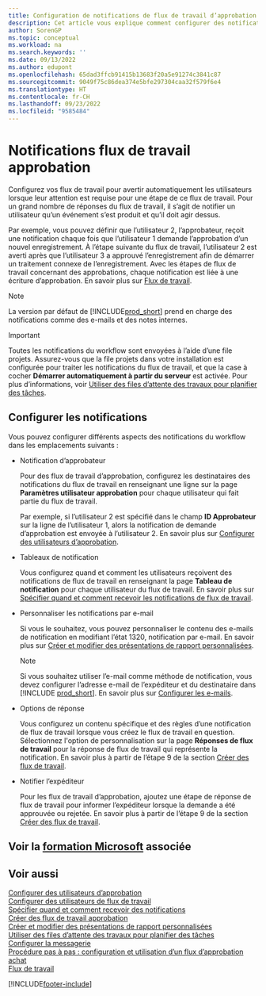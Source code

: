 ```yaml
---
title: Configuration de notifications de flux de travail d’approbation
description: Cet article vous explique comment configurer des notifications de flux de travail pour alerter un utilisateur qu’un événement s’est produit auquel il doit réagir ; une réponse de flux de travail est requise.
author: SorenGP
ms.topic: conceptual
ms.workload: na
ms.search.keywords: ''
ms.date: 09/13/2022
ms.author: edupont
ms.openlocfilehash: 65dad3ffcb91415b13683f20a5e91274c3841c87
ms.sourcegitcommit: 9049f75c86dea374e5bfe297304caa32f579f6e4
ms.translationtype: HT
ms.contentlocale: fr-CH
ms.lasthandoff: 09/23/2022
ms.locfileid: "9585484"
---
```

# <a name="approval-workflow-notifications"></a><a name="approval-workflow-notifications"></a>Notifications flux de travail approbation

Configurez vos flux de travail pour avertir automatiquement les utilisateurs lorsque leur attention est requise pour une étape de ce flux de travail. Pour un grand nombre de réponses du flux de travail, il s’agit de notifier un utilisateur qu’un événement s’est produit et qu’il doit agir dessus.

Par exemple, vous pouvez définir que l’utilisateur 2, l’approbateur, reçoit une notification chaque fois que l’utilisateur 1 demande l’approbation d’un nouvel enregistrement. À l’étape suivante du flux de travail, l’utilisateur 2 est averti après que l’utilisateur 3 a approuvé l’enregistrement afin de démarrer un traitement connexe de l’enregistrement. Avec les étapes de flux de travail concernant des approbations, chaque notification est liée à une écriture d’approbation. En savoir plus sur [Flux de travail](across-workflow.md).  

> [!NOTE]  
> La version par défaut de [!INCLUDE[prod_short](includes/prod_short.md)] prend en charge des notifications comme des e-mails et des notes internes.  

> [!IMPORTANT]  
> Toutes les notifications du workflow sont envoyées à l’aide d’une file projets. Assurez-vous que la file projets dans votre installation est configurée pour traiter les notifications du flux de travail, et que la case à cocher **Démarrer automatiquement à partir du serveur** est activée. Pour plus d’informations, voir [Utiliser des files d’attente des travaux pour planifier des tâches](admin-job-queues-schedule-tasks.md).

## <a name="set-up-notifications"></a><a name="set-up-notifications"></a>Configurer les notifications

Vous pouvez configurer différents aspects des notifications du workflow dans les emplacements suivants :  

* Notification d’approbateur

  Pour des flux de travail d’approbation, configurez les destinataires des notifications du flux de travail en renseignant une ligne sur la page **Paramètres utilisateur approbation** pour chaque utilisateur qui fait partie du flux de travail.  

  Par exemple, si l’utilisateur 2 est spécifié dans le champ **ID Approbateur** sur la ligne de l’utilisateur 1, alors la notification de demande d’approbation est envoyée à l’utilisateur 2. En savoir plus sur [Configurer des utilisateurs d’approbation](across-how-to-set-up-approval-users.md). 
  
* Tableaux de notification

  Vous configurez quand et comment les utilisateurs reçoivent des notifications de flux de travail en renseignant la page **Tableau de notification** pour chaque utilisateur du flux de travail. En savoir plus sur [Spécifier quand et comment recevoir les notifications de flux de travail](across-how-to-specify-when-and-how-to-receive-notifications.md). 
  
* Personnaliser les notifications par e-mail

  Si vous le souhaitez, vous pouvez personnaliser le contenu des e-mails de notification en modifiant l’état 1320, notification par e-mail. En savoir plus sur [Créer et modifier des présentations de rapport personnalisées](ui-how-create-custom-report-layout.md).  

  > [!NOTE]
  > Si vous souhaitez utiliser l’e-mail comme méthode de notification, vous devez configurer l’adresse e-mail de l’expéditeur et du destinataire dans [!INCLUDE [prod_short](includes/prod_short.md)]. En savoir plus sur [Configurer les e-mails](admin-how-setup-email.md).
  
* Options de réponse

  Vous configurez un contenu spécifique et des règles d’une notification de flux de travail lorsque vous créez le flux de travail en question. Sélectionnez l'option de personnalisation sur la page **Réponses de flux de travail** pour la réponse de flux de travail qui représente la notification. En savoir plus à partir de l’étape 9 de la section [Créer des flux de travail](across-how-to-create-workflows.md#to-create-a-workflow). 
  
* Notifier l’expéditeur

  Pour les flux de travail d’approbation, ajoutez une étape de réponse de flux de travail pour informer l’expéditeur lorsque la demande a été approuvée ou rejetée. En savoir plus à partir de l’étape 9 de la section [Créer des flux de travail](across-how-to-create-workflows.md#to-create-a-workflow).   

## <a name="see-related-microsoft-training"></a><a name="see-related-microsoft-training"></a>Voir la [formation Microsoft](/training/modules/create-workflows/) associée

## <a name="see-also"></a><a name="see-also"></a>Voir aussi

[Configurer des utilisateurs d’approbation](across-how-to-set-up-approval-users.md)  
[Configurer des utilisateurs de flux de travail](across-how-to-set-up-workflow-users.md)  
[Spécifier quand et comment recevoir des notifications](across-how-to-specify-when-and-how-to-receive-notifications.md)  
[Créer des flux de travail approbation](across-how-to-create-workflows.md)  
[Créer et modifier des présentations de rapport personnalisées](ui-how-create-custom-report-layout.md)  
[Utiliser des files d’attente des travaux pour planifier des tâches](admin-job-queues-schedule-tasks.md)  
[Configurer la messagerie](admin-how-setup-email.md)  
[Procédure pas à pas : configuration et utilisation d’un flux d’approbation achat](walkthrough-setting-up-and-using-a-purchase-approval-workflow.md)  
[Flux de travail](across-workflow.md)  

[!INCLUDE[footer-include](includes/footer-banner.md)]
